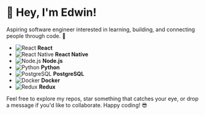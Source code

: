 # 👋 Hey, I'm Edwin!

Aspiring software engineer interested in learning, building, and connecting people through code. 🚀  

- ![React](https://simpleicons.org/icons/react.svg) **React**
- ![React Native](https://simpleicons.org/icons/react.svg) **React Native**
- ![Node.js](https://simpleicons.org/icons/node-dot-js.svg) **Node.js**
- ![Python](https://simpleicons.org/icons/python.svg) **Python**
- ![PostgreSQL](https://simpleicons.org/icons/postgresql.svg) **PostgreSQL**
- ![Docker](https://simpleicons.org/icons/docker.svg) **Docker**  
- ![Redux](https://simpleicons.org/icons/redux.svg) **Redux**

Feel free to explore my repos, star something that catches your eye, or drop a message if you'd like to collaborate. Happy coding! 😎
